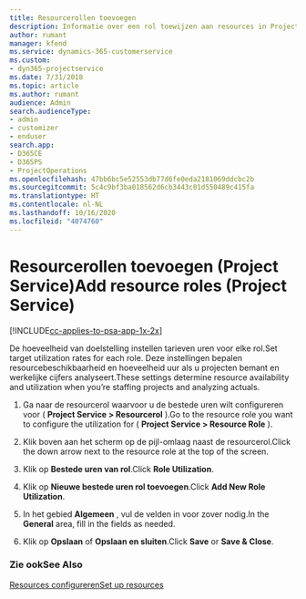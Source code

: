 ```yaml
---
title: Resourcerollen toevoegen
description: Informatie over een rol toewijzen aan resources in Project Service
author: rumant
manager: kfend
ms.service: dynamics-365-customerservice
ms.custom:
- dyn365-projectservice
ms.date: 7/31/2018
ms.topic: article
ms.author: rumant
audience: Admin
search.audienceType:
- admin
- customizer
- enduser
search.app:
- D365CE
- D365PS
- ProjectOperations
ms.openlocfilehash: 47bb6bc5e52553db77d6fe0eda2181069ddcbc2b
ms.sourcegitcommit: 5c4c9bf3ba018562d6cb3443c01d550489c415fa
ms.translationtype: HT
ms.contentlocale: nl-NL
ms.lasthandoff: 10/16/2020
ms.locfileid: "4074760"
---
```

# <a name="add-resource-roles-project-service"></a><span data-ttu-id="c7aeb-103">Resourcerollen toevoegen (Project Service)</span><span class="sxs-lookup"><span data-stu-id="c7aeb-103">Add resource roles (Project Service)</span></span>

[!INCLUDE[cc-applies-to-psa-app-1x-2x](../includes/cc-applies-to-psa-app-1x-2x.md)]

<span data-ttu-id="c7aeb-104">De hoeveelheid van doelstelling instellen tarieven uren voor elke rol.</span><span class="sxs-lookup"><span data-stu-id="c7aeb-104">Set target utilization rates for each role.</span></span> <span data-ttu-id="c7aeb-105">Deze instellingen bepalen resourcebeschikbaarheid en hoeveelheid uur als u projecten bemant en werkelijke cijfers analyseert.</span><span class="sxs-lookup"><span data-stu-id="c7aeb-105">These settings determine resource availability and utilization when you’re staffing projects and analyzing actuals.</span></span>  
  
1.  <span data-ttu-id="c7aeb-106">Ga naar de resourcerol waarvoor u de bestede uren wilt configureren voor ( **Project Service > Resourcerol** ).</span><span class="sxs-lookup"><span data-stu-id="c7aeb-106">Go to the resource role you want to configure the utilization for ( **Project Service > Resource Role** ).</span></span>  
  
2.  <span data-ttu-id="c7aeb-107">Klik boven aan het scherm op de pijl-omlaag naast de resourcerol.</span><span class="sxs-lookup"><span data-stu-id="c7aeb-107">Click the down arrow next to the resource role at the top of the screen.</span></span>  
  
3.  <span data-ttu-id="c7aeb-108">Klik op **Bestede uren van rol**.</span><span class="sxs-lookup"><span data-stu-id="c7aeb-108">Click **Role Utilization**.</span></span>  
  
4.  <span data-ttu-id="c7aeb-109">Klik op **Nieuwe bestede uren rol toevoegen**.</span><span class="sxs-lookup"><span data-stu-id="c7aeb-109">Click **Add New Role Utilization**.</span></span>  
  
5.  <span data-ttu-id="c7aeb-110">In het gebied **Algemeen** , vul de velden in voor zover nodig.</span><span class="sxs-lookup"><span data-stu-id="c7aeb-110">In the **General** area, fill in the fields as needed.</span></span>  
  
6.  <span data-ttu-id="c7aeb-111">Klik op **Opslaan** of **Opslaan en sluiten**.</span><span class="sxs-lookup"><span data-stu-id="c7aeb-111">Click **Save** or **Save & Close**.</span></span>  
  
### <a name="see-also"></a><span data-ttu-id="c7aeb-112">Zie ook</span><span class="sxs-lookup"><span data-stu-id="c7aeb-112">See Also</span></span>  
 [<span data-ttu-id="c7aeb-113">Resources configureren</span><span class="sxs-lookup"><span data-stu-id="c7aeb-113">Set up resources</span></span>](../psa/set-up-resources.md)
